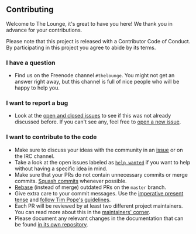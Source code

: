 ## Contributing

Welcome to The Lounge, it's great to have you here! We thank you in advance for
your contributions.

Please note that this project is released with a Contributor Code of Conduct. By
participating in this project you agree to abide by its terms.

### I have a question

- Find us on the Freenode channel `#thelounge`. You might not get an answer
  right away, but this channel is full of nice people who will be happy to
  help you.

### I want to report a bug

- Look at the [open and closed
  issues](https://github.com/thelounge/lounge/issues?q=is%3Aissue) to see if
  this was not already discussed before. If you can't see any, feel free to
  [open a new issue](https://github.com/thelounge/lounge/issues/new).

### I want to contribute to the code

- Make sure to discuss your ideas with the community in an
  [issue](https://github.com/thelounge/lounge/issues) or on the IRC channel.
- Take a look at the open issues labeled as [`help wanted`](https://github.com/thelounge/lounge/issues?q=is%3Aopen+is%3Aissue+label%3Abug+label%3A%22help+wanted%22)
  if you want to help without having a specific idea in mind.
- Make sure that your PRs do not contain unnecessary commits or merge commits.
  [Squash commits](https://git-scm.com/book/en/v2/Git-Tools-Rewriting-History)
  whenever possible.
- [Rebase](https://git-scm.com/book/en/v2/Git-Branching-Rebasing) (instead of
  merge) outdated PRs on the `master` branch.
- Give extra care to your commit messages. Use the [imperative present
  tense](https://git-scm.com/book/ch5-2.html#Commit-Guidelines) and [follow Tim
  Pope's guidelines](http://tbaggery.com/2008/04/19/a-note-about-git-commit-messages.html).
- Each PR will be reviewed by at least two different project maintainers. You
  can read more about this in the [maintainers'
corner](https://github.com/thelounge/lounge/wiki/Maintainers'-corner).
- Please document any relevant changes in the documentation that can be found
  [in its own repository](https://github.com/thelounge/thelounge.github.io).
